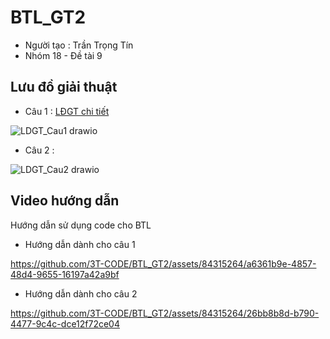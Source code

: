 # BTL_GT2

- Người tạo : Trần Trọng Tín 
- Nhóm 18 - Đề tài 9 

## Lưu đồ giải thuật 
- Câu 1 :
<a href="https://viewer.diagrams.net/?tags=%7B%7D&highlight=0000ff&edit=_blank&layers=1&nav=1&title=Luudothuattoan.drawio#R%3Cmxfile%20pages%3D%222%22%3E%3Cdiagram%20id%3D%22C5RBs43oDa-KdzZeNtuy%22%20name%3D%22Page-1%22%3E7R1bd5pI%2BNdwTvJgDjCA8KgmadOmPWnTbTf7smcEVBouFtDo%2FvqdYWaQq6KCYrQPDXNhBr77jZEDA2fxwYfTyRfPMG1O5I0FB245Ef2TBPQH9yxJj6ApgPSMfcugfauOZ%2Bs%2Fk3bytHdmGWaQmhh6nh1a03Sn7rmuqYepPuj73lt62siz07tO4djMdTzr0M73%2FrKMcEJ6VbG76v9oWuMJ21lQNDIyhPrr2PdmLt3P9VyTjDiQLUPfMZhAw3tL7AfuODDwPS8kV85iYNoYrgxivx6Wv%2BzHV%2BXDp2%2FBH%2FhX%2F%2FOPrz87ZLH7bW6JX8433XDnpWffxUfh5cv0n6dp5%2BFJ%2B%2FnpYfCB3sLPoT2jkOxzdwLX73G9%2BxANcAOJ0wTW1Z1xogKdKQf67jDAfyhkwiVDRBD63muMAwSj%2FiR0bHQpoEsEwSme5yzGmA5vRrb3pk%2BgH94EIfr%2FXzznbWKF5vMU6njiG5oW77Lx%2FSmc5qYfmossnhDtm55jhv4STWGjEn1%2FSvadGNdvKyISeNo3SRCQQvsgpdtxvPYKA%2BiCImELhEhSDiM5GJsGon3ajOgV9PWZPzcNCuaInKMWj1qeH068sedC%2B9HzpnTKbzMMl5SN4Sz00ngaeW5IBwWMwgg7tENFbdM1Eq3tsBN4M18310CAiQ%2Foj81wzTwqoDAw1uLaN20YWvO0oKgdb0IObT8Y1wgeliasBdwxakaycGJFnX1OFRBj8c%2BIuewQg3s2RJdjfOksXNaLHisxsJERV0RQxlUJhMNh4Nmz0Oz5OsM77l21pIgKsqzdGF%2Fyab4UugVsqR6SLbWzZ0uxbnajtz55lhsmUK%2BlUQ8yGCVigd6UQWr8FLvjWcyh%2BeuEce7tFFtIlGV796hhxwxcpBkJ2xrWnPHs6GpxjXWqOMAvFF8N4yud%2FDHQH4d0Jrk%2FsVJe7VLNitANbdu0PaRgnYzyzbHv1PQtBDDTz974tBoolBxp2ZIQExFVkmv%2BRgQNigg1o7m1vISIlflhFLd87hICVFTcUqsUN9iguF8nXlp1I7UN1zJ7AuPKn5kXUrx0CGP00AQBTBfkLjqe0OrEAphCt3Ah3bM9nyzij4dXQCQSAwD6V7qOVuGjDUfQsewlmR1AN%2BgEiK9HZAJis7ADbWvs0nFMKWRo5RJ1MtuJskz2SV4kd9ziFfH8%2FWA1uOM0aYHlJL6dvxp24DUmgYTIJJukN8Z2VATeXHdKwF4QuhUelis86B0D48HdAPDmQVL2BrXDqgzrQ78W4qlIsY06AEqhBZHUN01qe0W8kVP6Ptb%2FSX0vy4fU991z1%2FdSRX0vt0rf5x25wYRZ8bdYIJGQV2zZAycy0dcHxXibGwCuh2iNf7iC6NEHunBdZiSUCr5i2WO5VmhBezuhPKePr%2FWtsscokSr7ajz89lQTEBenIFSxExw26atjqo1S2%2BRePKrZQY0sCprb5ESAYCdgVlh18SOop%2FdLgCY5r0F7qHHjM0WK%2BopY9fXEWo6%2BIhvz1Ei71KaL6HdLgBzOKCmOSh7NKJH4ikZJtymjJB%2BD%2BIkVU1%2BMPFebqqx%2Bd1pBp72nxI4Mjp3XkfOZtjMzF5Wq4SGtVfaikkfcM7QKcfcIh6adEWHEWrjVEQyjcCqmYUuHdo8OOJZh4DX6vonkMhxG62H0TnGIO3oZuc%2FJtwXYy%2BNnPeVluSfOxtNdORowLeWqDn8jAABSnEVX2jXqz6Z4o1FgNhLRl%2FMBvgvjFacw1VYxnqzkEYeVFB9ptB7WaKfDg4wI9%2BZBxIJiigHBfgzIWFsuWrR57izA8bbxYaHEhn2MXfIij16fMQ8ZDWDrHxOVRgL8LMXXxQ7shCyDR0oN4bQLUI%2FhZJi6FViee2jLSUxbTkpRRYxUYDnFN9YvCM4%2B984k80YRLiqtEuFaPp1%2BuiKcUWEdZpQssoISlr%2BuR4yD4lWbl%2BOMQlssyFlL08L3KbqBVEF0y4cV3UVkcVaim4F2s%2BgWWyW6xbzb%2B5mFj6KAUTghQhzHTedlQab3VCysKGn26hakIA8bU1K1s%2BeuqsXCart8W7bwPuqyLHafLiMuWCh%2FC1Kcg98V64zxSvzoiqT5dkjutbbgZV19UbTohjc%2BWpnLYQCxLHnP6w2psJpTmXvwxSyqqY3ol15jZPIN80vLM4I75LR3I%2FcTe88yct9A7S1IfzZl%2F2QK8zUpb%2F6Ih02pXcwfsapz0a6PpdhzJzD3gKXG2IpcfaxoQ595%2BZh7fezAOzQSy7Gg7MCdvCsOU4R0FF4rqCeIv49JspjcFIuJ%2BeRZqRf4nnw7gT%2F6h6Dy2X9PIlZNXDJctUW61ZDUujh3F%2Bfu4txdnLuLc3dx7g5jemZyR%2FKxvTtQJevvGj18eAxq6TYMAktPAzlt%2F2xnzKQMKXNhhX%2FjZW5k2npJjNwu6A5RY5loJD6kJn0uAk1iIdx8SY6tlopay2Qru1jN5pZc0dqqWmKQoJyipCPr2%2Fe8gEzSM%2FaZ2BLkvXMHBmw8eCDmiAOdPACKrMZzpfeaSbtyDrZVpC1mnFIpS5FVSRtkhDvICu2GSVvOh3vOzJVlNe2bKVBolSur5POUJ1b8zkivjqotXpW7%2B3F284VYqrQVa%2FF1sNauUv40WFKpqhW2IwqkyOEyMYGSfKk2kIR0bZ8K%2BAz9kBXrpaaCIOSpFnCqtRVwIknAYnz1lm9mnbBueoHmpIaUT6U1UXVZT4rgWJXxmUPpCuu%2Fig6lE7IuSX0FYGd%2FBgUTzpsLwNpVGc%2Be%2B5IjaHto%2FJIjuOQILjmCS47gkiMAGQ%2Fk%2BBVgaj5m%2BnH1uSZl9VSP2Bf2xMnRoC%2BnoS%2FwRfbnQY88VfNf9wyS5j5FQKYvkrmnigUB8G3DAstbHCfiwyXjPavwzzZ5rKM6EGrVT2vrP5ZkuzAQIzhByPzMQ2bCQeJCWp5%2F3zPN7ZIOq5tOqxbD1e7n1hKtFFhSrCxH1eny%2B92gqPXSvfPSD6Tv5rf5n7e3Z%2BfLV%2BX7win4lYet%2BOCk4i2FAKiaST1aGmvdU6fO%2FJwt44Am9lccctg%2BP49%2FkoNjh%2F3jk8Aj6zGIY56o4Y7RCtiy7Ll72jLtsvKzBRVVT05Tt7dvUHP160mERVc%2FTwXu%2Fgc%3D%3C%2Fdiagram%3E%3Cdiagram%20id%3D%22r0liPLQH71H-SmcW0TtS%22%20name%3D%22Page-2%22%3E7V1dk5s2F%2F41nul7sTsSCDCX%2FsimnSadTDdvm%2FYmw9rYJovBxXht99dXwhIGJDBrsywCZjITJEDySuc8R%2BfR0WGgTtaHj4G1WX3257Y7UMD8MFCnA0WBCCL8H6k50hod0Zpl4Mxp3bni0fnXppWA1u6cub1NPRj6vhs6m3TlzPc8exam6qwg8Pfpxxa%2Bm%2B51Yy1truJxZrl87Z%2FOPFzRWgjA%2BcbPtrNc0a6HGr2xttjDtGK7sub%2BPtGq%2BmGg6ANFPVgDdTwgj6X%2FqZPA98OLj7GH14eJ7ZLRZ%2BN66vfh%2Bgbivz2wvbCiNvePy%2FmP79%2B87%2Fv5aOQ5tjn817pDyqmnF8vd0XGnYxYe2UTYczwvtOj5Hv5vPNsFLzZpF%2BJC4O%2B8eVTC%2FY79IFz5S9%2Bz3E%2B%2Bv6GP%2FLDD8EhFzNqFPq5ahWuX3l34XkhvQjw5421oBaxiiMu2N0%2BU%2BKGho7X1d8GM%2Fua%2FPj3of08fDefHL1%2F3%2B%2B%2B%2FW4fl8x2TYitY2mHBc3QIyN%2F9CqHJDv9H21%2FbYXDE5cB2rdB5SQu2RfVjGT%2F3qvnFz9IpvloiigYpIRDjwQc4GI8Go4eQNDRBAxOyKmPHi4vrYoggUrJfOaH9uLGiSdljmEpPe%2B5EvthBaB%2BqGXrajGZqp7YpGt7pKgWHfQJbGGCskrACmjJdQgVWhx1SYKWkAqMuKzCP6L%2BtmLpON%2FjOPCqNsT7jguvQ0pCoMlYXRXfx0I7nzgu%2BXJLLV7x%2BZK%2FjPy7Rwm2NLn7Cv2py%2FF9e2xlpx9Z%2BQy6xgFmua7v%2BMrDWaXndhoH%2FHK8qiMRu7MDBk2gH2Re%2FnG8I8eysO6RhK5il9OB0De4VtWa8Q8MM3iG2OkrgnYoEeKc3Bu%2BE0q29Ct1AFeiGpys4fqPvR4W%2FTpOqsfL0kLw7PdJSXbCoNn5d85o%2BWE%2BjILCOifY2vuOF2%2BtaO%2F%2F6L6SVs56oJkjrCS2XFfTrOkHq9b1EqnUam9fNXKSR8eS9tx4bnJV6tByhbn%2BynrBrm9JIy3WWHr6eYVWJkJkgqINdxxG9sXbmc9LGOLAxBltPUXtEJakQ4ca18UCbCpSUV8MiHOKgO%2FaHaafMc7sd0sE9hDCD6rTLN9XDszizFv3FYouB5vUS%2FI5CKF48ow4tnstaCdgV91csEhovEsTjxX6viper3rKZGFUs3vWB1B1GKVVTe1i6xTaqnAh6h%2Bh9fAm84%2BnSW%2FCeD%2BfWJH0e6hatD0tCGN8vXH8%2FW2GouZ%2FbM2fr%2BF6Oh1On26KDrIFjLkqSpmEMcNJtiSubiiv8gqe9pgaVNDVqRyxN0SDxhubEi4wNgm2R4rvE9oxI41tKjJj4TyvkTGbsnmENTqyOtSbK7D1tN2JCRtT5sYrOj3mdX%2BSIRD9pUcVPWpSkktLkzgU623ra%2Bu4utEdnDijNCCEh81QnvKKsI6qyzb4kK8SYcZngFXaJBh%2Fy8Bp%2B8f9%2BHu8%2Ff1U%2FmxNrDV%2B%2Bhr8xH7v18CqUCCMXX%2BVbyMfSXetCXkGakVmN9ev6m0DKlA6k8rjvS9R3peAmHEzWoCRsNkcKwzjQhmpXvBvDujwNAX1NeuFXACf8jWV8i7W3VhAG0DR7EK7Q7eIXit4g16VwmfMxjgv4zpi8sRpM9MEIkkvIezitY2Y0XblPczMKcyaS1AzbdpbJd%2BADJppula%2B3rszmXN4F6DQ3w4YpIRN%2FRH6DQvyGMywYGzKWEXZMvVV0TTFCix783bHXlkcwIgx2Uc3pYWX9VpARCc73PLoiKWZ1h6TwCKIzYLiIIGzx8P7iIiZ39S5BiFISQoadRhCBVRHQmVGT0bbO4nSZ2elpOSGpMZ%2BHIgILtk0AgiIlHdklPBAEFgjpSL0jeCA%2BaJEHBxKykTlw8AZ%2BcO%2FzVuPhdGnzWYRH4lHpNiDxgU5y8XGxUNe7KQK1HozKCl6hfiYED4sd8FZsw55s3yfYtZUfL5lnuPjESjDyp8kTzDy0i3AzjIy7bBiAWx1DTULCraXectGi96Ix0rpsiwTLE1kXx0y26zVKClOhfsFciUDeuFEP6kco%2B%2BCE3%2Bib5DqxTY9L5116UjgmConzjeU37m9CuvejBRt7Cs1UQEp9IaAbEN04ICZmGYDk%2Fsm7hAtAgN7TEMRbPemFq5nuT0YzUQR5yaP2zDt5IFHHxK%2FpIwsuSC3v6JjsDLrsjo7Ku7rt9XQM3v4X7q233tUpGqXibcEC3PCWu2N0Z0TwYRZ5SFjKwNKJaskjYcCYFPJzn6xok5HL2pPogKdP2rbPmD1XhtpyrExA4u7WUQP4GtBrhfQTn3nZ7p7YgRcncQ4mUZ01Ovc%2FHcQvj2G5Bu4GicwyySbuchqIc70kTuc48Z%2FlxH9U8vUuHeTRQNZmQihI8KKYEhpNPkAzZ%2BZbPsdDRvcWzbCUoAUblMTn0kGGqJQlSd5gSVWE7k0O1mwsp4JYLBFTH4VqRaWpfbK9DJXrO2kLcWP02l1KuwUnnXrtLql3HGOq3qB45TGkll56DLkzWkqcFJ5kvLhzwiJhW8%2BcFA5TQiYmcczINDpjUe4gxokoIa5EJrSk1PubOHGpKmhiFeeZOGYb9E%2F9eq13XKCRATTRSbE41Fsmx0URJAdrLywpJWFJ6Uq65cJhSsjEtx2DCI2Y%2BYCknFmf2Fa6v4MvJxEq5NK26YQ1EZHXctgwM2dBROFu8ScdpEINPvb%2F13ibkAhIuDoFOs24OX6TQ4C12gIA0rNqliWxmpOHWjypLU04VBgpf9kUKJ02BXw8QK6ig5e888RtgwDDyIQxi%2FIGiHC94QjAfl4nEIC5nhcRgBnx1iMAsv8%2F8XarX0D48TADzy%2BPz9OdIHOrvIHMTLzrTXej65Q%2B7kOXL4rgD2MffHj4%2BOvj1z%2Bsxz%2FB8p%2Fl80LabCYZwKgOpoSj1FJQEv6tPCg1KpC2NMCkRSJf%2BKsBIlNRU8uW%2FkhFaSksVM3q6NtqFsoNioSF2ZAPJFoqyxjxocmX%2BfIGI1R2Pwd1JcdW4TBVmWOrYmxojhMN1cyeii46DCwhj6Z3iUdTy26poE5vqbBhqg4Z0pu2bQMHRcukEh4K0vrLCA5al8CBMWeXw0DeL%2FN1A2SCDVN%2FgqbeBYiupDGmNb6J3qVYM1Q61qzTO3mI9016kKlhIRMvSJiXw1gj2UFGEwhUe0GmbAY%2B1OkvFGmCrRpZdwu1PFB422wXGkhnmrjrvzx6m0h2KcC1NExpneZpNYk%2B1V4s1PVik%2FK%2BqXhah01InDc0N3fOxbyhrc%2BsA9XMcnoo%2BuAGI1Rk%2BuCG3tKE1oWbARftlN7tJKL8clouO6XXn9Aa3AMAM59cR7WaKWYwMzsY7Fe0zorpXYqEKI1cqCvfChIjVy7bKB8REMt3zVn5jTQR0K%2B1b5JIxB9ZK1xr84ea5V89c7vqpY%2BuNZ2MRgKPXqasceLXS%2BWM62rCuDhzyTnFtMJLs5THaxEfJNJLc7ulWUFaRpqhYKNQTmk2X%2BUOgCrcASmzZyFBvuGmRVlfs6qsJX0WVLLJJQGtqDSzFdfNUL%2B%2Bl5aktmK58TtBAGilt9g6HfCs8VsbfeIABcbRPww9ykYDNT2smfeu%2B5RBV0mIZqYlRPjlCBkzjemC7wW31krogjzH4gf1LlsJnQ%2FO6a1EIk8Yw4C2nIzjF4q9lbhOQjLrCAhFcRAymgkm6j1bcIktECTbbtrJy8ayBQrKJPGDTFkqZQv4bsANKfvlowuEGU2QPApeR9af%2FGQ%2BZXS7V2XsVKd1TL9Bk1uiYoKY94ZGX1SZKglVs7gC90AxzTRsn0r1BpCxQ9FHYXcyBmYIZ23Ym4NrzIHwOb23BllrwL6L2GFrwMdnNiqKuEoTMKzKBGAxSifL68PvbpJBPh70mlR5hUlvgpW%2FftptLxM8uWLHQXMFTA3MeIBoSBdnSaKGheWliBpW%2Bf5ETb6tSc3oz6kvxfyzS9J1ZxqvaV%2BQqUkO1EzoJRIRdrpADoZ1i0H0bOD7YcGTDF4Ih%2F7ZnxOj8eE%2F%3C%2Fdiagram%3E%3C%2Fmxfile%3E" >LĐGT chi tiết</a>
  
![LDGT_Cau1 drawio](https://github.com/3T-CODE/BTL_GT2/assets/84315264/a14512b6-b69d-4e6e-b1ad-945500eb7501)

- Câu 2 :

![LDGT_Cau2 drawio](https://github.com/3T-CODE/BTL_GT2/assets/84315264/39df9d5d-4cbd-4105-ba79-f4e8c11c4d7d)

## Video hướng dẫn
Hướng dẫn sử dụng code cho BTL 

- Hướng dẫn dành cho câu 1

https://github.com/3T-CODE/BTL_GT2/assets/84315264/a6361b9e-4857-48d4-9655-16197a42a9bf

- Hướng dẫn dành cho câu 2

https://github.com/3T-CODE/BTL_GT2/assets/84315264/26bb8b8d-b790-4477-9c4c-dce12f72ce04


